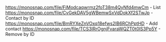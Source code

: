 https://monosnap.com/file/FiModcaqwrmz2foT38m4QyNfd4mwCm  -  List
https://monosnap.com/file/CvGekDAV5gWBemwSxVdDokXf2STwJp  -  Contact by ID
https://monosnap.com/file/BmRYXeZnVOxq18efws2IB6RChPptHD  -  Add contact
https://monosnap.com/file/TCS3IRrOgnjFvaraWQZT0t0lS3Pp5Y  -  Remove by ID
